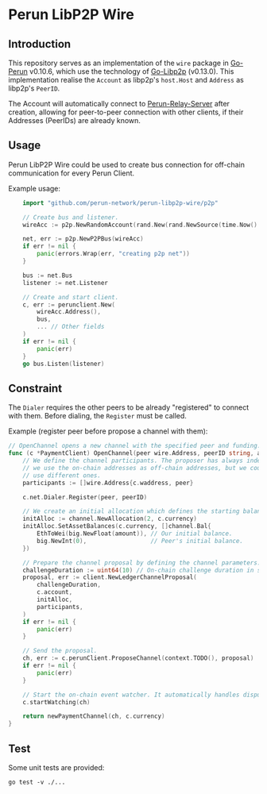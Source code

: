 # Perun LibP2P Wire

## Introduction
This repository serves as an implementation of the `wire` package in [Go-Perun] v0.10.6, which use the technology of [Go-Libp2p] (v0.13.0). This implementation realise the `Account` as libp2p's `host.Host` and `Address` as libp2p's `PeerID`.

The Account will automatically connect to [Perun-Relay-Server] after creation, allowing for peer-to-peer connection with other clients, if their Addresses (PeerIDs) are already known.

## Usage
Perun LibP2P Wire could be used to create bus connection for off-chain communication for every Perun Client. 

Example usage:
```go
    import "github.com/perun-network/perun-libp2p-wire/p2p"

	// Create bus and listener.
	wireAcc := p2p.NewRandomAccount(rand.New(rand.NewSource(time.Now().UnixNano())))

	net, err := p2p.NewP2PBus(wireAcc)
	if err != nil {
		panic(errors.Wrap(err, "creating p2p net"))
	}

    bus := net.Bus
	listener := net.Listener

	// Create and start client.
	c, err := perunclient.New(
		wireAcc.Address(),
        bus,
        ... // Other fields
	)
	if err != nil {
		panic(err)
	}
	go bus.Listen(listener)
```

## Constraint
The `Dialer` requires the other peers to be already "registered" to connect with them. Before dialing, the `Register` must be called. 

Example (register peer before propose a channel with them):
```go
// OpenChannel opens a new channel with the specified peer and funding.
func (c *PaymentClient) OpenChannel(peer wire.Address, peerID string, amount float64) *PaymentChannel {
	// We define the channel participants. The proposer has always index 0. Here
	// we use the on-chain addresses as off-chain addresses, but we could also
	// use different ones.
	participants := []wire.Address{c.waddress, peer}

	c.net.Dialer.Register(peer, peerID)

	// We create an initial allocation which defines the starting balances.
	initAlloc := channel.NewAllocation(2, c.currency)
	initAlloc.SetAssetBalances(c.currency, []channel.Bal{
		EthToWei(big.NewFloat(amount)), // Our initial balance.
		big.NewInt(0),                  // Peer's initial balance.
	})

	// Prepare the channel proposal by defining the channel parameters.
	challengeDuration := uint64(10) // On-chain challenge duration in seconds.
	proposal, err := client.NewLedgerChannelProposal(
		challengeDuration,
		c.account,
		initAlloc,
		participants,
	)
	if err != nil {
		panic(err)
	}

	// Send the proposal.
	ch, err := c.perunClient.ProposeChannel(context.TODO(), proposal)
	if err != nil {
		panic(err)
	}

	// Start the on-chain event watcher. It automatically handles disputes.
	c.startWatching(ch)

	return newPaymentChannel(ch, c.currency)
}
```
## Test
Some unit tests are provided:
```
go test -v ./...
```


[Go-Perun]: https://github.com/hyperledger-labs/go-perun
[Go-Libp2p]: https://pkg.go.dev/github.com/libp2p/go-libp2p@v0.13.0
[Perun-Relay-Server]: https://github.com/perun-network/perun-relay